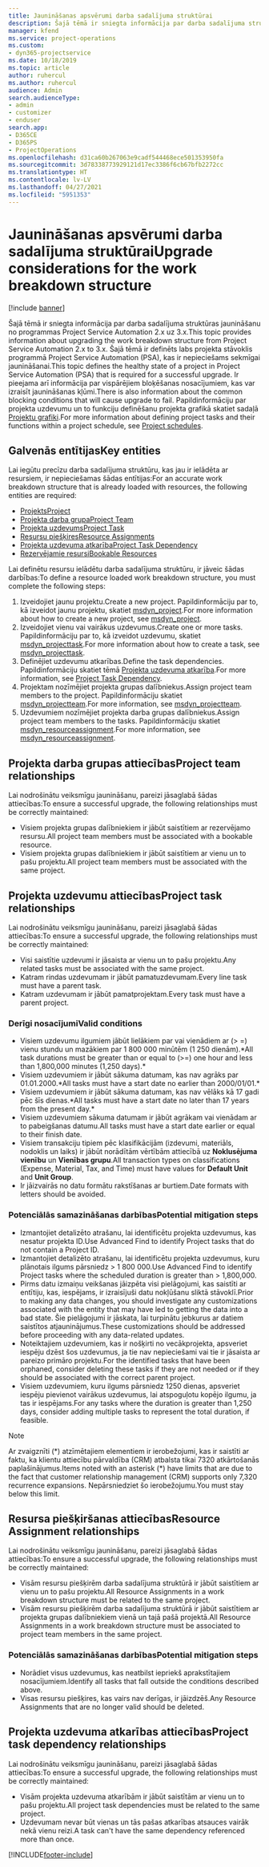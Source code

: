 ```yaml
---
title: Jaunināšanas apsvērumi darba sadalījuma struktūrai
description: Šajā tēmā ir sniegta informācija par darba sadalījuma struktūras jaunināšanu no programmas Project Service Automation 2.x uz 3.x.
manager: kfend
ms.service: project-operations
ms.custom:
- dyn365-projectservice
ms.date: 10/18/2019
ms.topic: article
author: ruhercul
ms.author: ruhercul
audience: Admin
search.audienceType:
- admin
- customizer
- enduser
search.app:
- D365CE
- D365PS
- ProjectOperations
ms.openlocfilehash: d31ca60b267063e9cadf544468ece501353950fa
ms.sourcegitcommit: 3d78338773929121d17ec3386f6cb67bfb2272cc
ms.translationtype: HT
ms.contentlocale: lv-LV
ms.lasthandoff: 04/27/2021
ms.locfileid: "5951353"
---
```

# <a name="upgrade-considerations-for-the-work-breakdown-structure"></a><span data-ttu-id="c64fc-103">Jaunināšanas apsvērumi darba sadalījuma struktūrai</span><span class="sxs-lookup"><span data-stu-id="c64fc-103">Upgrade considerations for the work breakdown structure</span></span>

[!include [banner](../includes/psa-now-project-operations.md)]

<span data-ttu-id="c64fc-104">Šajā tēmā ir sniegta informācija par darba sadalījuma struktūras jaunināšanu no programmas Project Service Automation 2.x uz 3.x.</span><span class="sxs-lookup"><span data-stu-id="c64fc-104">This topic provides information about upgrading the work breakdown structure from Project Service Automation 2.x to 3.x.</span></span> <span data-ttu-id="c64fc-105">Šajā tēmā ir definēts labs projekta stāvoklis programmā Project Service Automation (PSA), kas ir nepieciešams sekmīgai jaunināšanai.</span><span class="sxs-lookup"><span data-stu-id="c64fc-105">This topic defines the healthy state of a project in Project Service Automation (PSA) that is required for a successful upgrade.</span></span> <span data-ttu-id="c64fc-106">Ir pieejama arī informācija par vispārējiem bloķēšanas nosacījumiem, kas var izraisīt jaunināšanas kļūmi.</span><span class="sxs-lookup"><span data-stu-id="c64fc-106">There is also information about the common blocking conditions that will cause upgrade to fail.</span></span> <span data-ttu-id="c64fc-107">Papildinformāciju par projekta uzdevumu un to funkciju definēšanu projekta grafikā skatiet sadaļā [Projektu grafiki](project-creating.md).</span><span class="sxs-lookup"><span data-stu-id="c64fc-107">For more information about defining project tasks and their functions within a project schedule, see [Project schedules](project-creating.md).</span></span>

## <a name="key-entities"></a><span data-ttu-id="c64fc-108">Galvenās entītijas</span><span class="sxs-lookup"><span data-stu-id="c64fc-108">Key entities</span></span>
<span data-ttu-id="c64fc-109">Lai iegūtu precīzu darba sadalījuma struktūru, kas jau ir ielādēta ar resursiem, ir nepieciešamas šādas entītijas:</span><span class="sxs-lookup"><span data-stu-id="c64fc-109">For an accurate work breakdown structure that is already loaded with resources, the following entities are required:</span></span>

- [<span data-ttu-id="c64fc-110">Projekts</span><span class="sxs-lookup"><span data-stu-id="c64fc-110">Project</span></span>](/dynamics365/customerengagement/on-premises/developer/entities/msdyn_project)
- [<span data-ttu-id="c64fc-111">Projekta darba grupa</span><span class="sxs-lookup"><span data-stu-id="c64fc-111">Project Team</span></span>](/dynamics365/customerengagement/on-premises/developer/entities/msdyn_projectteam)
- [<span data-ttu-id="c64fc-112">Projekta uzdevums</span><span class="sxs-lookup"><span data-stu-id="c64fc-112">Project Task</span></span>](/dynamics365/customerengagement/on-premises/developer/entities/msdyn_projecttask)
- [<span data-ttu-id="c64fc-113">Resursu piešķires</span><span class="sxs-lookup"><span data-stu-id="c64fc-113">Resource Assignments</span></span>](/dynamics365/customerengagement/on-premises/developer/entities/msdyn_resourceassignment)
- [<span data-ttu-id="c64fc-114">Projekta uzdevuma atkarība</span><span class="sxs-lookup"><span data-stu-id="c64fc-114">Project Task Dependency</span></span>](/dynamics365/customerengagement/on-premises/developer/entities/msdyn_projecttaskdependency)
- [<span data-ttu-id="c64fc-115">Rezervējamie resursi</span><span class="sxs-lookup"><span data-stu-id="c64fc-115">Bookable Resources</span></span>](/dynamics365/customerengagement/on-premises/developer/entities/bookableresource)

<span data-ttu-id="c64fc-116">Lai definētu resursu ielādētu darba sadalījuma struktūru, ir jāveic šādas darbības:</span><span class="sxs-lookup"><span data-stu-id="c64fc-116">To define a resource loaded work breakdown structure, you must complete the following steps:</span></span>

1. <span data-ttu-id="c64fc-117">Izveidojiet jaunu projektu.</span><span class="sxs-lookup"><span data-stu-id="c64fc-117">Create a new project.</span></span> <span data-ttu-id="c64fc-118">Papildinformāciju par to, kā izveidot jaunu projektu, skatiet [msdyn_project](/dynamics365/customerengagement/on-premises/developer/entities/msdyn_project).</span><span class="sxs-lookup"><span data-stu-id="c64fc-118">For more information about how to create a new project, see [msdyn_project](/dynamics365/customerengagement/on-premises/developer/entities/msdyn_project).</span></span>
2. <span data-ttu-id="c64fc-119">Izveidojiet vienu vai vairākus uzdevumus.</span><span class="sxs-lookup"><span data-stu-id="c64fc-119">Create one or more tasks.</span></span> <span data-ttu-id="c64fc-120">Papildinformāciju par to, kā izveidot uzdevumu, skatiet [msdyn_projecttask](/dynamics365/customerengagement/on-premises/developer/entities/msdyn_projecttask).</span><span class="sxs-lookup"><span data-stu-id="c64fc-120">For more information about how to create a task, see [msdyn_projecttask](/dynamics365/customerengagement/on-premises/developer/entities/msdyn_projecttask).</span></span>
3. <span data-ttu-id="c64fc-121">Definējiet uzdevumu atkarības.</span><span class="sxs-lookup"><span data-stu-id="c64fc-121">Define the task dependencies.</span></span> <span data-ttu-id="c64fc-122">Papildinformāciju skatiet tēmā [Projekta uzdevuma atkarība](/dynamics365/customerengagement/on-premises/developer/entities/msdyn_projecttaskdependency).</span><span class="sxs-lookup"><span data-stu-id="c64fc-122">For more information, see [Project Task Dependency](/dynamics365/customerengagement/on-premises/developer/entities/msdyn_projecttaskdependency).</span></span>
4. <span data-ttu-id="c64fc-123">Projektam nozīmējiet projekta grupas dalībniekus.</span><span class="sxs-lookup"><span data-stu-id="c64fc-123">Assign project team members to the project.</span></span> <span data-ttu-id="c64fc-124">Papildinformāciju skatiet [msdyn_projectteam](/dynamics365/customerengagement/on-premises/developer/entities/msdyn_projectteam).</span><span class="sxs-lookup"><span data-stu-id="c64fc-124">For more information, see [msdyn_projectteam](/dynamics365/customerengagement/on-premises/developer/entities/msdyn_projectteam).</span></span>
5. <span data-ttu-id="c64fc-125">Uzdevumiem nozīmējiet projekta darba grupas dalībniekus.</span><span class="sxs-lookup"><span data-stu-id="c64fc-125">Assign project team members to the tasks.</span></span> <span data-ttu-id="c64fc-126">Papildinformāciju skatiet [msdyn_resourceassignment](/dynamics365/customerengagement/on-premises/developer/entities/msdyn_resourceassignment).</span><span class="sxs-lookup"><span data-stu-id="c64fc-126">For more information, see [msdyn_resourceassignment](/dynamics365/customerengagement/on-premises/developer/entities/msdyn_resourceassignment).</span></span>

## <a name="project-team-relationships"></a><span data-ttu-id="c64fc-127">Projekta darba grupas attiecības</span><span class="sxs-lookup"><span data-stu-id="c64fc-127">Project team relationships</span></span>

<span data-ttu-id="c64fc-128">Lai nodrošinātu veiksmīgu jaunināšanu, pareizi jāsaglabā šādas attiecības:</span><span class="sxs-lookup"><span data-stu-id="c64fc-128">To ensure a successful upgrade, the following relationships must be correctly maintained:</span></span>
- <span data-ttu-id="c64fc-129">Visiem projekta grupas dalībniekiem ir jābūt saistītiem ar rezervējamo resursu.</span><span class="sxs-lookup"><span data-stu-id="c64fc-129">All project team members must be associated with a bookable resource.</span></span>
- <span data-ttu-id="c64fc-130">Visiem projekta grupas dalībniekiem ir jābūt saistītiem ar vienu un to pašu projektu.</span><span class="sxs-lookup"><span data-stu-id="c64fc-130">All project team members must be associated with the same project.</span></span> 

## <a name="project-task-relationships"></a><span data-ttu-id="c64fc-131">Projekta uzdevumu attiecības</span><span class="sxs-lookup"><span data-stu-id="c64fc-131">Project task relationships</span></span>
<span data-ttu-id="c64fc-132">Lai nodrošinātu veiksmīgu jaunināšanu, pareizi jāsaglabā šādas attiecības:</span><span class="sxs-lookup"><span data-stu-id="c64fc-132">To ensure a successful upgrade, the following relationships must be correctly maintained:</span></span>

- <span data-ttu-id="c64fc-133">Visi saistītie uzdevumi ir jāsaista ar vienu un to pašu projektu.</span><span class="sxs-lookup"><span data-stu-id="c64fc-133">Any related tasks must be associated with the same project.</span></span>
- <span data-ttu-id="c64fc-134">Katram rindas uzdevumam ir jābūt pamatuzdevumam.</span><span class="sxs-lookup"><span data-stu-id="c64fc-134">Every line task must have a parent task.</span></span>
- <span data-ttu-id="c64fc-135">Katram uzdevumam ir jābūt pamatprojektam.</span><span class="sxs-lookup"><span data-stu-id="c64fc-135">Every task must have a parent project.</span></span>

### <a name="valid-conditions"></a><span data-ttu-id="c64fc-136">Derīgi nosacījumi</span><span class="sxs-lookup"><span data-stu-id="c64fc-136">Valid conditions</span></span>

- <span data-ttu-id="c64fc-137">Visiem uzdevumu ilgumiem jābūt lielākiem par vai vienādiem ar (> =) vienu stundu un mazākiem par 1 800 000 minūtēm (1 250 dienām).\*</span><span class="sxs-lookup"><span data-stu-id="c64fc-137">All task durations must be greater than or equal to (>=) one hour and less than 1,800,000 minutes (1,250 days).\*</span></span>
- <span data-ttu-id="c64fc-138">Visiem uzdevumiem ir jābūt sākuma datumam, kas nav agrāks par 01.01.2000.\*</span><span class="sxs-lookup"><span data-stu-id="c64fc-138">All tasks must have a start date no earlier than 2000/01/01.\*</span></span>
- <span data-ttu-id="c64fc-139">Visiem uzdevumiem ir jābūt sākuma datumam, kas nav vēlāks kā 17 gadi pēc šīs dienas.\*</span><span class="sxs-lookup"><span data-stu-id="c64fc-139">All tasks must have a start date no later than 17 years from the present day.\*</span></span>
- <span data-ttu-id="c64fc-140">Visiem uzdevumiem sākuma datumam ir jābūt agrākam vai vienādam ar to pabeigšanas datumu.</span><span class="sxs-lookup"><span data-stu-id="c64fc-140">All tasks must have a start date earlier or equal to their finish date.</span></span>
- <span data-ttu-id="c64fc-141">Visiem transakciju tipiem pēc klasifikācijām (izdevumi, materiāls, nodoklis un laiks) ir jābūt norādītām vērtībām attiecībā uz **Noklusējuma vienību** un **Vienības grupu**.</span><span class="sxs-lookup"><span data-stu-id="c64fc-141">All transaction types on classifications (Expense, Material, Tax, and Time) must have values for **Default Unit** and **Unit Group**.</span></span>
- <span data-ttu-id="c64fc-142">Ir jāizvairās no datu formātu rakstīšanas ar burtiem.</span><span class="sxs-lookup"><span data-stu-id="c64fc-142">Date formats with letters should be avoided.</span></span>

### <a name="potential-mitigation-steps"></a><span data-ttu-id="c64fc-143">Potenciālās samazināšanas darbības</span><span class="sxs-lookup"><span data-stu-id="c64fc-143">Potential mitigation steps</span></span>
- <span data-ttu-id="c64fc-144">Izmantojiet detalizēto atrašanu, lai identificētu projekta uzdevumus, kas nesatur projekta ID.</span><span class="sxs-lookup"><span data-stu-id="c64fc-144">Use Advanced Find to identify Project tasks that do not contain a Project ID.</span></span>
- <span data-ttu-id="c64fc-145">Izmantojiet detalizēto atrašanu, lai identificētu projekta uzdevumus, kuru plānotais ilgums pārsniedz > 1 800 000.</span><span class="sxs-lookup"><span data-stu-id="c64fc-145">Use Advanced Find to identify Project tasks where the scheduled duration is greater than > 1,800,000.</span></span>
- <span data-ttu-id="c64fc-146">Pirms datu izmaiņu veikšanas jāizpēta visi pielāgojumi, kas saistīti ar entītiju, kas, iespējams, ir izraisījuši datu nokļūšanu sliktā stāvoklī.</span><span class="sxs-lookup"><span data-stu-id="c64fc-146">Prior to making any data changes, you should investigate any customizations associated with the entity that may have led to getting the data into a bad state.</span></span> <span data-ttu-id="c64fc-147">Šie pielāgojumi ir jāskata, lai turpinātu jebkurus ar datiem saistītos atjauninājumus.</span><span class="sxs-lookup"><span data-stu-id="c64fc-147">These customizations should be addressed before proceeding with any data-related updates.</span></span>
- <span data-ttu-id="c64fc-148">Noteiktajiem uzdevumiem, kas ir nošķirti no vecākprojekta, apsveriet iespēju dzēst šos uzdevumus, ja tie nav nepieciešami vai tie ir jāsaista ar pareizo primāro projektu.</span><span class="sxs-lookup"><span data-stu-id="c64fc-148">For the identified tasks that have been orphaned, consider deleting these tasks if they are not needed or if they should be associated with the correct parent project.</span></span>
- <span data-ttu-id="c64fc-149">Visiem uzdevumiem, kuru ilgums pārsniedz 1250 dienas, apsveriet iespēju pievienot vairākus uzdevumus, lai atspoguļotu kopējo ilgumu, ja tas ir iespējams.</span><span class="sxs-lookup"><span data-stu-id="c64fc-149">For any tasks where the duration is greater than 1,250 days, consider adding multiple tasks to represent the total duration, if feasible.</span></span>

> [!NOTE]
> <span data-ttu-id="c64fc-150">Ar zvaigznīti (\*) atzīmētajiem elementiem ir ierobežojumi, kas ir saistīti ar faktu, ka klientu attiecību pārvaldība (CRM) atbalsta tikai 7320 atkārtošanās paplašinājumus.</span><span class="sxs-lookup"><span data-stu-id="c64fc-150">Items noted with an asterisk (\*) have limits that are due to the fact that customer relationship management (CRM) supports only 7,320 recurrence expansions.</span></span> <span data-ttu-id="c64fc-151">Nepārsniedziet šo ierobežojumu.</span><span class="sxs-lookup"><span data-stu-id="c64fc-151">You must stay below this limit.</span></span>

## <a name="resource-assignment-relationships"></a><span data-ttu-id="c64fc-152">Resursa piešķiršanas attiecības</span><span class="sxs-lookup"><span data-stu-id="c64fc-152">Resource Assignment relationships</span></span>
<span data-ttu-id="c64fc-153">Lai nodrošinātu veiksmīgu jaunināšanu, pareizi jāsaglabā šādas attiecības:</span><span class="sxs-lookup"><span data-stu-id="c64fc-153">To ensure a successful upgrade, the following relationships must be correctly maintained:</span></span>

- <span data-ttu-id="c64fc-154">Visām resursu piešķirēm darba sadalījuma struktūrā ir jābūt saistītiem ar vienu un to pašu projektu.</span><span class="sxs-lookup"><span data-stu-id="c64fc-154">All Resource Assignments in a work breakdown structure must be related to the same project.</span></span>
- <span data-ttu-id="c64fc-155">Visām resursu piešķirēm darba sadalījuma struktūrā ir jābūt saistītiem ar projekta grupas dalībniekiem vienā un tajā pašā projektā.</span><span class="sxs-lookup"><span data-stu-id="c64fc-155">All Resource Assignments in a work breakdown structure must be associated to project team members in the same project.</span></span>

### <a name="potential-mitigation-steps"></a><span data-ttu-id="c64fc-156">Potenciālās samazināšanas darbības</span><span class="sxs-lookup"><span data-stu-id="c64fc-156">Potential mitigation steps</span></span>
- <span data-ttu-id="c64fc-157">Norādiet visus uzdevumus, kas neatbilst iepriekš aprakstītajiem nosacījumiem.</span><span class="sxs-lookup"><span data-stu-id="c64fc-157">Identify all tasks that fall outside the conditions described above.</span></span>  
- <span data-ttu-id="c64fc-158">Visas resursu piešķires, kas vairs nav derīgas, ir jāizdzēš.</span><span class="sxs-lookup"><span data-stu-id="c64fc-158">Any Resource Assignments that are no longer valid should be deleted.</span></span>

## <a name="project-task-dependency-relationships"></a><span data-ttu-id="c64fc-159">Projekta uzdevuma atkarības attiecības</span><span class="sxs-lookup"><span data-stu-id="c64fc-159">Project task dependency relationships</span></span>
<span data-ttu-id="c64fc-160">Lai nodrošinātu veiksmīgu jaunināšanu, pareizi jāsaglabā šādas attiecības:</span><span class="sxs-lookup"><span data-stu-id="c64fc-160">To ensure a successful upgrade, the following relationships must be correctly maintained:</span></span>

- <span data-ttu-id="c64fc-161">Visām projekta uzdevuma atkarībām ir jābūt saistītām ar vienu un to pašu projektu.</span><span class="sxs-lookup"><span data-stu-id="c64fc-161">All project task dependencies must be related to the same project.</span></span>
- <span data-ttu-id="c64fc-162">Uzdevumam nevar būt vienas un tās pašas atkarības atsauces vairāk nekā vienu reizi.</span><span class="sxs-lookup"><span data-stu-id="c64fc-162">A task can't have the same dependency referenced more than once.</span></span>


[!INCLUDE[footer-include](../includes/footer-banner.md)]
